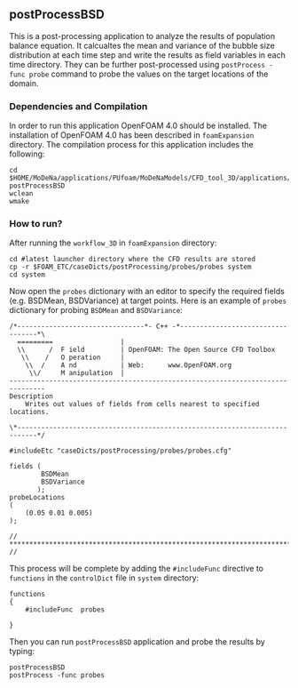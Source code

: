 ## postProcessBSD
This is a post-processing application to analyze the results of population balance equation. It calcualtes the mean and variance of the bubble size distribution at each time step and write the results as field variables in each time directory. They can be further post-processed using `postProcess -func probe` command to probe the values on the target locations of the domain.

### Dependencies and Compilation
In order to run this application OpenFOAM 4.0 should be installed. The installation of OpenFOAM 4.0 has been described in `foamExpansion` directory. The compilation process for this application includes the following:

```
cd $HOME/MoDeNa/applications/PUfoam/MoDeNaModels/CFD_tool_3D/applications/ postProcessBSD
wclean
wmake
```

### How to run?
After running the `workflow_3D` in `foamExpansion` directory:

```
cd #latest launcher directory where the CFD results are stored
cp -r $FOAM_ETC/caseDicts/postProcessing/probes/probes system
cd system
```
Now open the `probes` dictionary with an editor to specify the required fields (e.g. BSDMean, BSDVariance) at target points. Here is an example of `probes` dictionary for probing `BSDMean` and `BSDVariance`:
```
/*--------------------------------*- C++ -*----------------------------------*\
  =========                 |
  \\      /  F ield         | OpenFOAM: The Open Source CFD Toolbox
   \\    /   O peration     |
    \\  /    A nd           | Web:      www.OpenFOAM.org
     \\/     M anipulation  |
-------------------------------------------------------------------------------
Description
    Writes out values of fields from cells nearest to specified locations.

\*---------------------------------------------------------------------------*/

#includeEtc "caseDicts/postProcessing/probes/probes.cfg"

fields (
        BSDMean
        BSDVariance
       );
probeLocations
(
    (0.05 0.01 0.005)
);

// ************************************************************************* //
```
This process will be complete by adding the `#includeFunc` directive to `functions` in the `controlDict` file in `system` directory:

```
functions
{
    #includeFunc  probes

}
```

Then you can run `postProcessBSD` application and probe the results by typing:
```
postProcessBSD
postProcess -func probes
```
